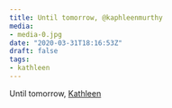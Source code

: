 ```yaml
---
title: Until tomorrow, @kaphleenmurthy
media:
- media-0.jpg
date: "2020-03-31T18:16:53Z"
draft: false
tags:
- kathleen
---
```

Until tomorrow, [Kathleen](/tags/kathleen)
